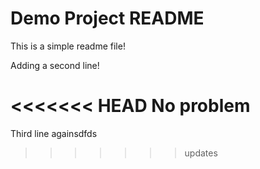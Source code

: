 # Demo Project README

This is a simple readme file!

Adding a second line!

<<<<<<< HEAD
No problem
=======
Third line againsdfds
>>>>>>> updates
